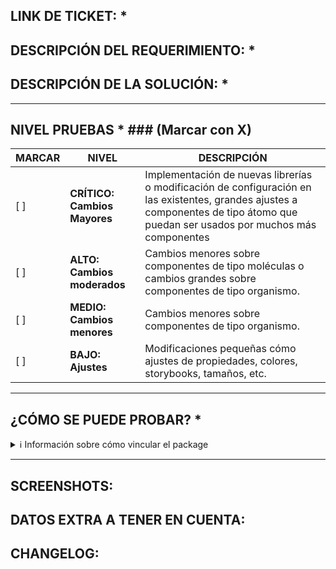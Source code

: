 ## LINK DE TICKET: \*

## DESCRIPCIÓN DEL REQUERIMIENTO: \*

## DESCRIPCIÓN DE LA SOLUCIÓN: \*

---

## NIVEL PRUEBAS \* ### (Marcar con X)

| MARCAR | NIVEL                        | DESCRIPCIÓN                                                                                                                                                                        |
| ------ | ---------------------------- | ---------------------------------------------------------------------------------------------------------------------------------------------------------------------------------- |
| [ ]    | **CRÍTICO: Cambios Mayores** | Implementación de nuevas librerías o modificación de configuración en las existentes, grandes ajustes a componentes de tipo átomo que puedan ser usados por muchos más componentes |
| [ ]    | **ALTO: Cambios moderados**  | Cambios menores sobre componentes de tipo moléculas o cambios grandes sobre componentes de tipo organismo.                                                                         |
| [ ]    | **MEDIO: Cambios menores**   | Cambios menores sobre componentes de tipo organismo.                                                                                                                               |
| [ ]    | **BAJO: Ajustes**            | Modificaciones pequeñas cómo ajustes de propiedades, colores, storybooks, tamaños, etc.                                                                                            |

---

## ¿CÓMO SE PUEDE PROBAR? \*

<details>
<summary>ℹ️ Información sobre cómo vincular el package</summary>

> **Nota:** Para vincular el package correctamente, asegurarse de contar con [yalc instalado](https://github.com/wclr/yalc)  
> y ejecutar los siguientes comandos desde la raíz del proyecto:
>
> ```bash
> npm run build
> yalc publish
> ```
>
> Luego deberemos dirigirnos a la APP con la cuál queramos vincular el package y ejecutar los siguientes comandos:
>
> ```bash
> yalc add @janiscommerce/app-tracking-shift
> npm i --legacy-peer-deps
> ```

</details>

---

## SCREENSHOTS:

## DATOS EXTRA A TENER EN CUENTA:

## CHANGELOG:
